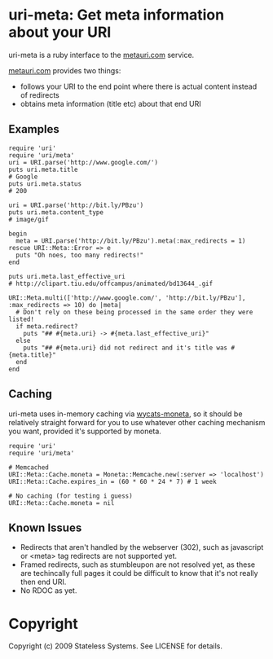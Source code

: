 # uri-meta: Get meta information about your URI

uri-meta is a ruby interface to the [metauri.com](http://www.metauri.com/) service.

[metauri.com](http://www.metauri.com/) provides two things:

 * follows your URI to the end point where there is actual content instead of redirects
 * obtains meta information (title etc) about that end URI

## Examples

    require 'uri'
    require 'uri/meta'
    uri = URI.parse('http://www.google.com/')
    puts uri.meta.title
    # Google
    puts uri.meta.status
    # 200

    uri = URI.parse('http://bit.ly/PBzu')
    puts uri.meta.content_type
    # image/gif

    begin
      meta = URI.parse('http://bit.ly/PBzu').meta(:max_redirects = 1)
    rescue URI::Meta::Error => e
      puts "Oh noes, too many redirects!"
    end

    puts uri.meta.last_effective_uri
    # http://clipart.tiu.edu/offcampus/animated/bd13644_.gif

    URI::Meta.multi(['http://www.google.com/', 'http://bit.ly/PBzu'], :max_redirects => 10) do |meta|
      # Don't rely on these being processed in the same order they were listed!
      if meta.redirect?
        puts "## #{meta.uri} -> #{meta.last_effective_uri}"
      else
        puts "## #{meta.uri} did not redirect and it's title was #{meta.title}"
      end
    end

## Caching

uri-meta uses in-memory caching via [wycats-moneta](http://github.com/wycats/moneta), so it
should be relatively straight forward for you to use whatever other caching mechanism you want,
provided it's supported by moneta.

    require 'uri'
    require 'uri/meta'

    # Memcached
    URI::Meta::Cache.moneta = Moneta::Memcache.new(:server => 'localhost')
    URI::Meta::Cache.expires_in = (60 * 60 * 24 * 7) # 1 week

    # No caching (for testing i guess)
    URI::Meta::Cache.moneta = nil

## Known Issues

 * Redirects that aren't handled by the webserver (302), such as javascript or
   &lt;meta&gt; tag redirects are not supported yet.
 * Framed redirects, such as stumbleupon are not resolved yet, as these are
   techincally full pages it could be difficult to know that it's not really
   then end URI.
 * No RDOC as yet.

# Copyright

Copyright (c) 2009 Stateless Systems. See LICENSE for details.
